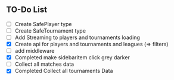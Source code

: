 ## TO-Do List

- [ ] Create SafePlayer type
- [ ] Create SafeTournament type
- [ ] Add Streaming to players and tournaments loading
- [x] Create api for players and tournaments and leagues (=> filters)
- [ ] add middleware
- [x] Completed make sidebaritem click grey darker
- [ ] Collect all matches data
- [x] Completed Collect all tournaments Data
